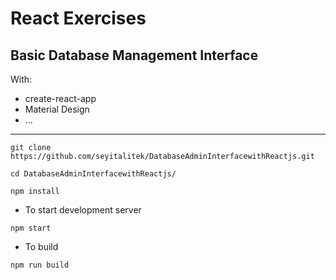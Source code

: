 # React Exercises

## Basic Database Management Interface

With:
-   create-react-app
-   Material Design
-   ...
---


```
git clone https://github.com/seyitalitek/DatabaseAdminInterfacewithReactjs.git

cd DatabaseAdminInterfacewithReactjs/

npm install

```

-   To start development server
```
npm start
```

-   To build
```
npm run build
```
